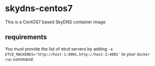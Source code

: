# skydns-centos7
This is a CentOS7 based SkyDNS container image

## requirements
You must provide the list of etcd servers by adding `-e ETCD_MACHINES='http://host-1:4001,http://host-2:4001'` to your `docker run` command.
